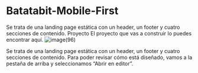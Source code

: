 # Batatabit-Mobile-First
Se trata de una landing page estática con un header, un footer y cuatro secciones de contenido.
Proyecto
El proyecto que vas a construir lo puedes encontrar aquí.
![image(96)](https://github.com/areyesdev1/Batatabit-Mobile-First/assets/114314498/845d42f9-ecf0-4de4-ba01-3699a74eee9a)

Se trata de una landing page estática con un header, un footer y cuatro secciones de contenido. Para poder revisar cómo está diseñado, vamos a la pestaña de arriba y seleccionamos “Abrir en editor”.
